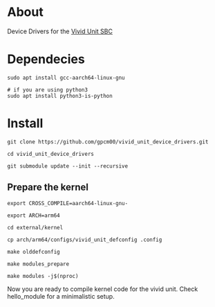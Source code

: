 # About
Device Drivers for the [Vivid Unit SBC](https://www.vividunit.com/Main_Page)

# Dependecies

    sudo apt install gcc-aarch64-linux-gnu

    # if you are using python3
    sudo apt install python3-is-python 

# Install

    git clone https://github.com/gpcm00/vivid_unit_device_drivers.git

    cd vivid_unit_device_drivers

    git submodule update --init --recursive

## Prepare the kernel

    export CROSS_COMPILE=aarch64-linux-gnu-

    export ARCH=arm64

    cd external/kernel

    cp arch/arm64/configs/vivid_unit_defconfig .config

    make olddefconfig

    make modules_prepare

    make modules -j$(nproc)

Now you are ready to compile kernel code for the vivid unit.
Check hello_module for a minimalistic setup.